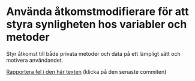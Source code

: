 # Använda åtkomstmodifierare för att styra synligheten hos variabler och metoder

Styr åtkomst till både privata metoder och data på ett lämpligt
sätt och motivera användandet.

[Rapportera fel i den här texten](https://github.com/IOOPM-UU/achievements/commits/master/G16.md) (klicka på den senaste commiten)